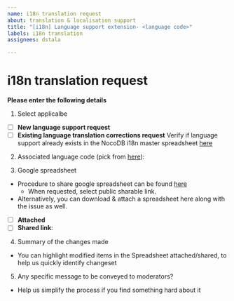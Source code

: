 ```yaml
---
name: i18n translation request
about: translation & localisation support
title: "[i18n] Language support extension- <language code>"
labels: i18n translation
assignees: dstala

---
```


# i18n translation request

**Please enter the following details**

1. Select applicalbe
- [ ] **New language support request**
- [ ] **Existing language translation corrections request** 
Verify if language support already exists in the NocoDB i18n master spreadsheet [here](https://docs.google.com/spreadsheets/d/1kGp92yLwhs1l7lwwgeor3oN1dFl7JZWuQOa4WSeZ0TE/edit#gid=2076107172)

2. Associated language code (pick from [here](https://developers.google.com/admin-sdk/directory/v1/languages)): 

3. Google spreadsheet
- Procedure to share google spreadsheet can be found [here](https://support.google.com/docs/answer/2494822?hl=en&co=GENIE.Platform%3DDesktop#zippy=%2Cshare-a-file-publicly) 
  - When requested, select public sharable link. 
- Alternatively, you can download & attach a spreadsheet here along with the issue as well. 
- [ ] **Attached**
- [ ] **Shared link**:

4. Summary of the changes made
- You can highlight modified items in the Spreadsheet attached/shared, to help us quickly identify changeset

5. Any specific message to be conveyed to moderators?
- Help us simplify the process if you find something hard about it
